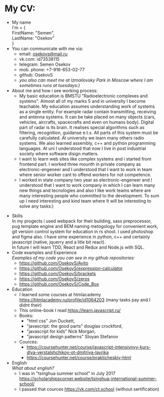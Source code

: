 My CV:  
========================
* My name  
   I'm = {  
   FirstName: "Semen",  
   LastName: "Osekov"  
   }  
* You can communicate with me via:  
   * email: osekovs@mail.ru
   * vk.com: id73538115
   * telegram: Semen Osekov
   * mob. phone: +7-916-653-02-77
   * github: OsekovS  
   * _you also can meet me at Izmailovsky Park in Moscow where I am sometimes runs at tuesdays:)_  
* About me and how i see working process:  
   * My basic education is BMSTU "Radioelectronic complexes and systems". Almost all of my marks 5 and in university I become teachable.
      My education assumes understanding work of systems as a single entity. For example radar contain transmitting, receiving and
      antenna systems. It can be take placed on many objects (cars, vehicles, aircrafts, spacecrafts and even on humans body). 
      Digital part of radar is its brain. It realises special algorithms such as filtering, recognition, guidanse e.t.s. 
      All parts of this system must be carefully calculated. At university we learn many others radio systems. We also learned assembly,
      c++ and python programming languages. At uni I understood that now I live in post industrial society where software disign          matters.
   * I want to learn web sites like complex systems and i started from frontend part.
   I worked three mounth in private company as electronic-engeneer and I understood that I want to work in team where senior worker cant 
   to offend workers for not competence.
   * I worked in state company two year as electronic-engeneer and I understood that I want to work company in which I can learn many
   new things and tecnologies and also I like work teams where are many interesting people who committed to the development. 
   To sum up I need interesting and kind team where It will be interesting to solve any tasks:) <p>
 * Skills  
    In my progects i used webpack for their building, sass preprocessor, pug template engine and BEM naming metogology for convenient       work,    git version control system for education in rs shool. I used photoshop and figma also. I have sime experience in python,       c++ and certainly javascript (native, jquerry and a litle bit react).  
    In future I will learn TDD, React and Redux and Node.js with SQL.
 * Code examples and Experience  
    _Examples of my code you can see in my github repositories:_    
    * https://github.com/OsekovS/Avito
    * https://github.com/OsekovS/expression-calculator
    * https://github.com/OsekovS/brackets
    * https://github.com/OsekovS/zeros
    * https://github.com/OsekovS/Code_Box
 * Education  
    * I learned some courses at htmlacademy https://htmlacademy.ru/profile/id1064203 (many tasks pay and I didnt their)
    * This online-book I read https://learn.javascript.ru/
    * Books: 
      * "html css" Jon Duckett,
      * "javascript: the good parts" douglas crockford, 
      * "javascript for kids" Nick Morgan,
      * "javascript design patterns" Stoyan Stefanov
    * Cources:
      * https://coursehunter.net/course/javascript-intensivnyy-kurs-dlya-verstalshchikov-ot-dmitriya-lavrika
      * https://coursehunter.net/course/prakticheskiy-html
 * English  
      _What about english?_  
      * I was in "tsinghua summer school" in July 2017
      https://scholarshipscorner.website/tsinghua-international-summer-school/
      * I passed that cources https://vk.com/ct.school (without sertification)
